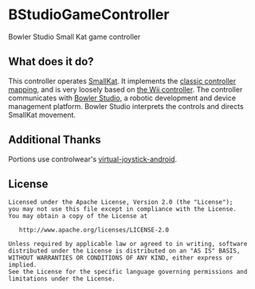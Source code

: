 # BStudioGameController
Bowler Studio Small Kat game controller

## What does it do?
This controller operates [SmallKat](https://hackaday.io/messages/room/279391).
It implements the [classic controller mapping](https://github.com/javatechs/WiiChuck#classic-controller-mapping), 
and is very loosely based on [the Wii controller](https://en.wikipedia.org/wiki/Wii_Classic_Controller). The controller communicates with [Bowler Studio](http://commonwealthrobotics.com/), a robotic development and device management platform. Bowler Studio interprets the controls and directs SmallKat movement.

## Additional Thanks
Portions use controlwear's [virtual-joystick-android](https://github.com/controlwear/virtual-joystick-android).

## License
```
Licensed under the Apache License, Version 2.0 (the "License");
you may not use this file except in compliance with the License.
You may obtain a copy of the License at

   http://www.apache.org/licenses/LICENSE-2.0

Unless required by applicable law or agreed to in writing, software
distributed under the License is distributed on an "AS IS" BASIS,
WITHOUT WARRANTIES OR CONDITIONS OF ANY KIND, either express or implied.
See the License for the specific language governing permissions and
limitations under the License.
```
